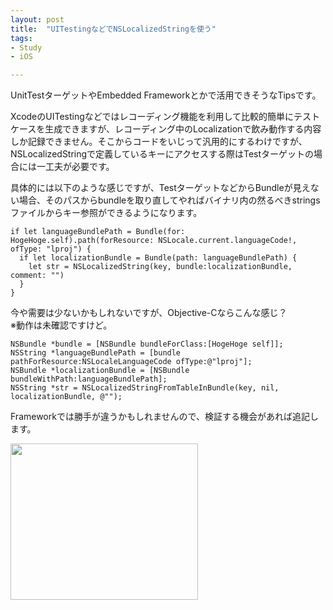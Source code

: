 ```yaml
---
layout: post
title:  "UITestingなどでNSLocalizedStringを使う"
tags:
- Study
- iOS

---
```

UnitTestターゲットやEmbedded Frameworkとかで活用できそうなTipsです。  

XcodeのUITestingなどではレコーディング機能を利用して比較的簡単にテストケースを生成できますが、レコーディング中のLocalizationで飲み動作する内容しか記録できません。そこからコードをいじって汎用的にするわけですが、NSLocalizedStringで定義しているキーにアクセスする際はTestターゲットの場合には一工夫が必要です。

具体的には以下のような感じですが、TestターゲットなどからBundleが見えない場合、そのパスからbundleを取り直してやればバイナリ内の然るべきstringsファイルからキー参照ができるようになります。

```swift:
if let languageBundlePath = Bundle(for: HogeHoge.self).path(forResource: NSLocale.current.languageCode!, ofType: "lproj") {
  if let localizationBundle = Bundle(path: languageBundlePath) {
    let str = NSLocalizedString(key, bundle:localizationBundle, comment: "")
  }
}
```

今や需要は少ないかもしれないですが、Objective-Cならこんな感じ？  
※動作は未確認ですけど。

```objdump:
NSBundle *bundle = [NSBundle bundleForClass:[HogeHoge self]];
NSString *languageBundlePath = [bundle pathForResource:NSLocaleLanguageCode ofType:@"lproj"];
NSBundle *localizationBundle = [NSBundle bundleWithPath:languageBundlePath];
NSString *str = NSLocalizedStringFromTableInBundle(key, nil, localizationBundle, @"");
```

Frameworkでは勝手が違うかもしれませんので、検証する機会があれば追記します。


<a href="https://px.a8.net/svt/ejp?a8mat=2TIH2O+BUVTIQ+3GOM+60WN5" target="_blank" rel="nofollow">
<img border="0" width="300" height="250" alt="" src="https://www22.a8.net/svt/bgt?aid=170503152717&wid=001&eno=01&mid=s00000016159001012000&mc=1"></a>
<img border="0" width="1" height="1" src="https://www11.a8.net/0.gif?a8mat=2TIH2O+BUVTIQ+3GOM+60WN5" alt="">
